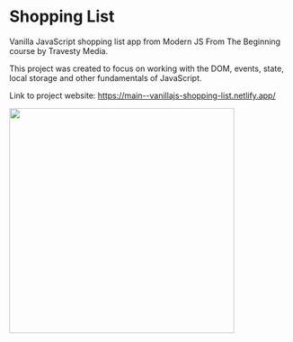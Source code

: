 # Shopping List

Vanilla JavaScript shopping list app from Modern JS From The Beginning course by Travesty Media.

This project was created to focus on working with the DOM, events, state, local storage and other fundamentals of JavaScript.

Link to project website:
https://main--vanillajs-shopping-list.netlify.app/

<img src="images/screen.png" width="400">
